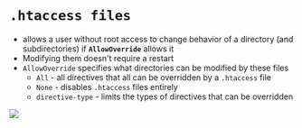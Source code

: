# `.htaccess files`
- allows a user without root access to change behavior of a directory (and subdirectories) if **`AllowOverride`** allows it
- Modifying them doesn't require a restart
- `AllowOverride` specifies what directories can be modified by these files
	- `All` - all directives that all can be overridden by a `.htaccess` file
	- `None` - disables `.htaccess` files entirely
	- `directive-type` - limits the types of directives that can be overridden

![](Pasted%20image%2020250312101536.png)